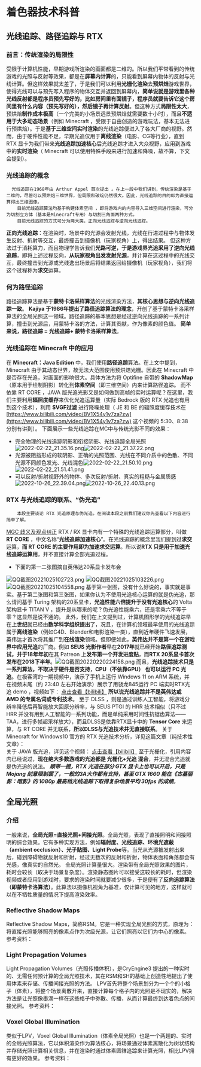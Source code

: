 # 着色器技术科普

## 光线追踪、路径追踪与 RTX

### 前言：传统渲染的局限性

受限于计算机性能，早期游戏所渲染的画面都是二维的。所以我们平常看到的传统游戏的光照与反射等效果，都是在**屏幕内计算**的，只能看到屏幕内物体的反射与光线计算。但这样效果就太差了，于是我们可以利用**光栅化渲染**去**预烘焙**游戏世界，使得光线可以与预先写入程序的物体交互并返回到屏幕内，**简单说就是游戏里各种光线反射都是程序员预先写好的，比如房间里有面镜子，程序员就要告诉它这个房间里有什么内容（预先写好的），然后镜子再计算反射**。但这种方式**局限性太大**，预烘焙**制作成本极高**（一个完美的小场景远景预烘焙就需要数十小时），而且**不适用于大多动态场景**（例如 Minecraft ，受限于自由创造的游戏玩法，基本无法进行预烘焙）。于是**基于三维空间实时渲染**的光线追踪便进入了各大厂商的视野。然而，由于硬件性能不足，早期光追仅用于**离线渲染**（电影、CG等行业），直到 RTX 显卡为我们带来**光线追踪加速核心**后光线追踪才进入大众视野，应用到游戏中的**实时渲染**（ Minecraft 可以使用特殊手段来进行加速和降噪，故不算，下文会提到）。

### 光线追踪的概念

      光线追踪在1968年由 Arthur Appel 首次提出 。在上一段中我们讲到，传统渲染是基于二维的，尽管可以预烘焙三维世界，但局限和破绽仍然很大。因此，光线追踪的目的即为直接运算得出三维图像。
        目前光线追踪算法均基于构建体素空间 ，即将游戏内的内容导入三维空间进行渲染，可分为切割立方体（基本是Minecraft专用）与切割三角面两种方式。
        目前光线追踪的方式可分为两大类，正向光线追踪与逆向光线追踪。
**正向光线追踪**：在渲染时，场景中的光源会发射光线，光线在行进过程中与物体发生反射、折射等交互，最终撞击到摄像机（玩家视角）上，得出结果。
但这种方法过于消耗算力，而且物理学告诉我们**光路可逆，**于是游戏界光追采用了**逆向光线追踪**，即将上述过程反向，**从玩家视角出发发射光源**，并计算在这过程中的光线交互，最终撞击到光源或光线逸出场景后将结果返回给摄像机（玩家视角），我们将这个过程称为**求交**运算。

### 何为路径追踪

路径追踪算法是基于**蒙特卡洛采样算法**的光线渲染方法，**其核心思想与逆向光线追踪一致**。
**Kajiya 于1986年提出了路径追踪算法的理念**，开创了基于蒙特卡洛采样算法的全局光照这一领域。路径追踪的基本思想是经过逆向光线追踪的一系列计算，撞击到光源后，用蒙特卡洛的方法，计算其贡献，作为像素的颜色值。
**简单来说，路径追踪 = 光线追踪+ 蒙特卡洛采样算法**。

### 光线追踪在 Minecraft 中的应用

在 **Minecraft：Java Edition** 中，我们使用**路径追踪**算法。在上文中提到，Minecraft 由于其动态世界，故无法大范围使用预烘焙光栅。因此在 Minecraft 中是否存在光追，对画面的影响很大。具体方法为将 Optifine 自带的 **ShadowMap**（原本用于绘制阴影）转化到**体素空间**（即三维空间）内来计算路径追踪。
而不依靠 RT CORE ，JAVA 版光追光影又是如何做到高帧的实时运算呢？在这里，我们主要利用**辐照度缓存**来优化光追运算量（实际 Bedrock 版的 RTX 光追也有用到这个技术），利用 **SVGF过滤** 进行降噪处理（ JE 和 BE 的辐照度缓存技术在 [https://www.bilibili.com/video/BV1X54y1v7za?zw](https://www.bilibili.com/video/BV1X54y1v7za?zw) 这个视频的 5:30、8:38 分别有讲到）。
下面展示一些光线追踪在MC中与传统光影不同的效果：

- 完全物理的光线追踪阴影和衔接阴影、光线追踪全局光照![2022-02-22_21.35.16.png](https://cdn.nlark.com/yuque/0/2022/png/25462013/1645539665399-a2d879b8-bccc-45fd-b735-019177c026f9.png#averageHue=%23008d00&clientId=u44f12535-e88c-4&crop=0&crop=0&crop=1&crop=1&errorMessage=unknown%20error&from=ui&id=u9bbd05d8&margin=%5Bobject%20Object%5D&name=2022-02-22_21.35.16.png&originHeight=1080&originWidth=1920&originalType=binary&ratio=1&rotation=0&showTitle=true&size=3700045&status=error&style=shadow&taskId=u01023e91-b492-4d3f-82a4-7455d8da296&title=Octray "Octray")![2022-02-22_21.37.22.png](https://cdn.nlark.com/yuque/0/2022/png/25462013/1645539678668-5e19f545-61ac-4e68-ae09-aa1de854747b.png#averageHue=%230c5991&clientId=u44f12535-e88c-4&crop=0&crop=0&crop=1&crop=1&errorMessage=unknown%20error&from=ui&id=u47550d63&margin=%5Bobject%20Object%5D&name=2022-02-22_21.37.22.png&originHeight=1080&originWidth=1920&originalType=binary&ratio=1&rotation=0&showTitle=true&size=1804879&status=error&style=shadow&taskId=uf5a3c95c-8947-4cd8-b69f-0ecbd137f46&title=%E4%BC%A0%E7%BB%9F%E5%85%89%E5%BD%B1 "传统光影")
- 光源被阻挡形成的软阴影、正确的光照范围、光线在不同介质中的色散、不同光源不同颜色发光、光线混色![2022-02-22_21.50.10.png](https://cdn.nlark.com/yuque/0/2022/png/25462013/1645539852349-1208cb8d-41f5-4aae-a715-abcea00e79a1.png#averageHue=%231d152b&clientId=u44f12535-e88c-4&crop=0&crop=0&crop=1&crop=1&errorMessage=unknown%20error&from=ui&id=u9adb4a5a&margin=%5Bobject%20Object%5D&name=2022-02-22_21.50.10.png&originHeight=1080&originWidth=1920&originalType=binary&ratio=1&rotation=0&showTitle=true&size=3473181&status=error&style=shadow&taskId=u841373c3-75e2-43c2-88c4-d7262c49efd&title=SEUS%20PTGI%20GFME "SEUS PTGI GFME")![2022-02-22_21.51.41.png](https://cdn.nlark.com/yuque/0/2022/png/25462013/1645539903973-1e347288-6ca8-4ffa-b388-c13bd8b88f6e.png#averageHue=%23ab9272&clientId=u44f12535-e88c-4&crop=0&crop=0&crop=1&crop=1&errorMessage=unknown%20error&from=ui&id=u4fad21dc&margin=%5Bobject%20Object%5D&name=2022-02-22_21.51.41.png&originHeight=1080&originWidth=1920&originalType=binary&ratio=1&rotation=0&showTitle=true&size=2201183&status=error&style=none&taskId=u118bed89-f210-42f1-b2f6-26e2ade0e49&title=%E4%BC%A0%E7%BB%9F%E5%85%89%E5%BD%B1 "传统光影")
- 可以反射/折射视野外的物体、多次反射/折射、真实的粗糙与金属质感![2022-10-26_22.39.04.png](https://cdn.nlark.com/yuque/0/2022/png/25462013/1666795467177-d2d83a0b-3a9f-45e8-946f-8326bf34f373.png#averageHue=%234c2d0e&clientId=u2833c759-124f-4&crop=0&crop=0&crop=1&crop=1&from=ui&id=u7725a101&margin=%5Bobject%20Object%5D&name=2022-10-26_22.39.04.png&originHeight=1080&originWidth=1920&originalType=binary&ratio=1&rotation=0&showTitle=true&size=4509001&status=done&style=shadow&taskId=u6d58c369-8175-4664-8228-065a7ec766b&title=Kappa%20PT "Kappa PT")![2022-10-26_22.40.13.png](https://cdn.nlark.com/yuque/0/2022/png/25462013/1666795483594-8fa82b7e-cb0d-4651-955f-8cc22274ff8f.png#averageHue=%23472b0b&clientId=u2833c759-124f-4&crop=0&crop=0&crop=1&crop=1&from=ui&id=u65e4cc16&margin=%5Bobject%20Object%5D&name=2022-10-26_22.40.13.png&originHeight=1080&originWidth=1920&originalType=binary&ratio=1&rotation=0&showTitle=true&size=5025902&status=done&style=shadow&taskId=u4ef62f2a-2843-4048-83db-48a7f898b52&title=%E4%BC%A0%E7%BB%9F%E5%85%89%E5%BD%B1 "传统光影")

### RTX 与光线追踪的联系、“伪光追”

        本段主要谈论 RTX 光追原理与伪光追。在阅读本段之前我们建议你先查看以下内容进行简单了解。
[MGC 歧义及观点纠正](https://mgchelp.yuque.com/docs/share/29cd3ba2-e040-4ad3-874c-2edbb7103ec3?view=doc_embed&inner=V8q0R)
RTX / RX 显卡内有一个特殊的光线追踪运算部分，叫做 **RT CORE** ，中文名称“**光线追踪加速核心**”。在光线追踪的概念里我们提到过**求交**运算，**而 RT CORE 的主要作用即为加速求交运算**。所以说**RTX 只是用于加速光线追踪运算用**，并不直接计算全部光追过程。

- 下面的第一二张图摘自英伟达20系显卡发布会

![QQ截图20221025102723.png](https://cdn.nlark.com/yuque/0/2022/png/25462013/1666676677936-0777c11a-fdcd-4904-9963-5a7a1137f92e.png#averageHue=%230a0a02&clientId=u2fa0191d-1146-4&crop=0&crop=0&crop=1&crop=1&errorMessage=unknown%20error&from=ui&id=u9023d872&margin=%5Bobject%20Object%5D&name=QQ%E6%88%AA%E5%9B%BE20221025102723.png&originHeight=1077&originWidth=2062&originalType=binary&ratio=1&rotation=0&showTitle=true&size=388825&status=error&style=shadow&taskId=ub74b5758-fa74-4bdb-9bfc-70861f7c83c&title=%E5%8F%AF%E8%A7%81%EF%BC%8C%E5%8D%B3%E4%BD%BF%E6%98%AFGTX%E7%B3%BB%E5%88%97%E4%B9%9F%E6%9C%89%E7%9D%80%E5%85%89%E8%BF%BD%E8%AE%A1%E7%AE%97%E8%83%BD%E5%8A%9B "可见，即使是GTX系列也有着光追计算能力")
![QQ截图20221025103226.png](https://cdn.nlark.com/yuque/0/2022/png/25462013/1666676711250-69e861fb-933b-49a2-a96f-d040d6494390.png#averageHue=%2318150b&clientId=u2fa0191d-1146-4&crop=0&crop=0&crop=1&crop=1&errorMessage=unknown%20error&from=ui&id=ud58e675e&margin=%5Bobject%20Object%5D&name=QQ%E6%88%AA%E5%9B%BE20221025103226.png&originHeight=1114&originWidth=1827&originalType=binary&ratio=1&rotation=0&showTitle=true&size=1209636&status=error&style=shadow&taskId=u190f94ac-0cf6-4885-b0e9-fe7c56c5b0f&title=%E5%9B%BE%E4%B8%AD%E6%9C%80%E4%B8%8A%E9%9D%A2%E7%9A%84%E4%B8%80%E5%8F%A5%E8%AF%9D%E2%80%9CTuring%20%E6%9E%B6%E6%9E%84%E7%9B%B8%E6%AF%94%20Volta%20%E6%9E%B6%E6%9E%84%E7%9A%84%E5%85%89%E7%BA%BF%E8%BF%BD%E8%B8%AA%E6%80%A7%E8%83%BD%E6%8F%90%E5%8D%87%E4%BA%86%E5%85%AD%E5%80%8D%E2%80%9D "图中最上面的一句话“Turing 架构相比 Volta 架构的光线追踪性能提升了六倍”")
![QQ截图20221025104558.png](https://cdn.nlark.com/yuque/0/2022/png/25462013/1666676922096-8f09118f-3f01-4500-861b-b01961dd3d36.png#averageHue=%23fbfbfa&clientId=u2fa0191d-1146-4&crop=0&crop=0&crop=1&crop=1&errorMessage=unknown%20error&from=ui&id=u2b089075&margin=%5Bobject%20Object%5D&name=QQ%E6%88%AA%E5%9B%BE20221025104558.png&originHeight=153&originWidth=1500&originalType=binary&ratio=1&rotation=0&showTitle=true&size=12546&status=error&style=shadow&taskId=u308b35db-d483-4d3c-832c-9280a749c1d&title=TITAN%20V%20%E6%98%AF%E5%94%AF%E4%B8%80%E4%BD%BF%E7%94%A8%20Volta%20%E6%9E%B6%E6%9E%84%E7%9A%84%E6%98%BE%E5%8D%A1%EF%BC%8C%E5%85%B6%E5%B9%B6%E6%B2%A1%E6%9C%89%E6%90%AD%E8%BD%BD%E5%85%89%E8%BF%BD%E6%A0%B8%E5%BF%83 "TITAN V 是唯一使用 Volta 架构的显卡，其并没有搭载光追核心")
基于第一张图，没有什么好说的，事实就是事实。基于第二张图和第三张图，如果你认为不使用光追核心运算的就是伪光追，那么请问基于 Turing 架构的20系显卡，**光追性能六倍提升于没有光追核心**的 Volta 架构显卡 TITAN V ，提升是从哪来的呢？伪光追性能乘六，还是零乘六不等于零？这显然是说不通的。
此外，我们在上文提到过，计算机图形学的光线追踪早在**上世纪**就已经由**数学科学组织提出**了，况且，在计算机领域最早使用的光线追踪属于**离线渲染**（例如C4D、Blender和电影渲染一类），直到近年硬件飞速发展，英伟达才首次将其推广到**在线渲染**领域。但即便如此，**英伟达并不是第一个在游戏界中应用光追**的厂商。例如 **SEUS 光影作者**早在**2017年**就已经开始**路径追踪测试，**并于**18年年初**在其 Patreon 上**发布第一个开发进度贴**，而**RTX 20系显卡首次发布在2018下半年**。![QQ截图20220220224158.png](https://cdn.nlark.com/yuque/0/2022/png/25462013/1645368279299-314daf8e-64fa-4e42-a8ad-c073d1a63ac7.png#averageHue=%23d7d7d6&clientId=u4f41a58e-c5b8-4&crop=0&crop=0&crop=1&crop=1&errorMessage=unknown%20error&from=ui&height=480&id=u184f9e77&margin=%5Bobject%20Object%5D&name=QQ%E6%88%AA%E5%9B%BE20220220224158.png&originHeight=572&originWidth=1013&originalType=binary&ratio=1&rotation=0&showTitle=true&size=293108&status=error&style=shadow&taskId=u4afd83ac-2d3e-40cb-9fde-a6d1bd90971&title=%E6%8F%B4%E5%BC%95%E8%87%AA%E8%A7%86%E9%A2%91%E3%80%8ABSL%E5%88%B0%E5%BA%95%E6%98%AF%E4%B8%8D%E6%98%AF%E5%85%89%E8%BF%BD%EF%BC%9F%E5%85%89%E8%BF%BD%E4%B8%BAmc%E5%B8%A6%E6%9D%A5%E4%BA%86%E4%BB%80%E4%B9%88%EF%BC%9F%E3%80%8B&width=850 "援引自视频《BSL到底是不是光追？光追为mc带来了什么？》")
而且，**光线追踪技术只是一系列算法，不取决于硬件是否支持**，**CPU（不依靠GPU） 也可以运行 PC 光追**。在极客湾的一期视频中，演示了手机上运行 Windows 11 on ARM 系统，并在视频末尾（约 23:40 左右开始演示）展示了用骁龙845运行 PC 端实时RTX光追 demo ，视频如下：
[点击查看【bilibili】](https://player.bilibili.com/player.html?bvid=BV1MU4y137Yi)
**所以说光线追踪并不是英伟达或 AMD 的专属名词或专利技术**。
至于 DLSS ，则是通过训练人工智能，将游戏分辨率降低后再智能放大回原分辨率，与 SEUS PTGI 的 HRR 技术相似（只不过 HRR 并没有用到人工智能的一系列功能，而是单纯采用时间性抗锯齿算法——TAA，进行多帧超采样放大），而且DLSS是依靠RTX显卡中的 **Tensor Core** 来运算，与 RT CORE 并无联系，**所以DLSS与光追技术并无直接联系**。
关于 Minecraft for Windows10 官方的 RTX 光追技术分析，详见这篇文章（纯技术性文章）：  
        关于 JAVA 版光追，详见这个视频：
[点击查看【bilibili】](https://player.bilibili.com/player.html?bvid=BV1X54y1v7za)
 至于光栅化，引用内容内已经说过，**现在绝大多数游戏的光追都是 光栅化+光追 混合**，并无混合光追就是伪光追的说法。
_**顺带一提，RTX 光追在部分 GTX 显卡上也可以开启，只是 Mojang 刻意限制罢了，一般的3A大作都有支持，甚至 GTX 1660 能在《古墓丽影：暗影》的 1080p 最高档光线追踪下取得复杂场景平均 30fps 的成绩**。_

## 全局光照

### 介绍

一般来说，**全局光照=直接光照+间接光照**。全局光照，表现了直接照明和间接照明的综合效果。它有多种实现方法，例如**辐射度、光线追踪、环境光遮蔽（ambient occlusion）、光子贴图、Light Probe**等。当光从光源被发射出来后，碰到障碍物就反射和折射，经过无数次的反射和折射，物体表面和角落都会有光感，像真实的自然光。
全局光照计算量很大。渲染带有全局光照效果的图片，耗时会较长（取决于场景复杂度）。渲染静态图片可以接受这较长的耗时，但渲染视频或者应用到游戏时，要求的渲染时间就要减少很多，于是便有了**反向追踪算法（即蒙特卡洛算法）**。此算法以摄像机视角为基准，仅计算可见的地方，这样就可以在不牺牲质量的情况下提高渲染效率。

### Reflective Shadow Maps

Reflective Shadow Maps，简称RSM。它是一种实现全局光照的方式，原理为：将直接光照能够照亮的像素点作为次级光源，让它们照亮以它们为中心的像素。
参考资料：

### Light Propagation Volumes

Light Propagation Volumes（光照传播体积），是CryEngine3 提出的一种实时的、无需任何预计算的全局光照技术，其在RSM和SH的基础上创造性地提出了使用体素来存储、传播间接光照的方法。
LPV首先将整个场景划分为一个个的小格子（体素），将整个场景离散开来，直接计算每个格子内的光照是不现实的，解决方法是让光照像墨滴一样在这些格子中弥散、传播，从而计算最终到达着色点的间接光照。
参考资料：

### Voxel Global Illumination

类似于LPV，Voxel Global Illumination（体素全局光照）也是一个两趟的、实时的全局光照算法，它以体积渲染作为算法核心，将场景通过体素离散化为树状结构并存储光照计算相关信息，并在渲染时通过体素圆锥追踪来计算光照，相比LPV拥有更好的效果。
参考资料：
